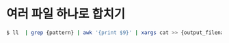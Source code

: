 # 여러 파일 하나로 합치기

```sh
$ ll  | grep {pattern} | awk '{print $9}' | xargs cat >> {output_filename}
```
